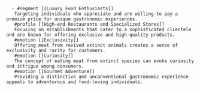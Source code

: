       - #segment [[Luxury Food Enthusiasts]]
       Targeting individuals who appreciate and are willing to pay a premium price for unique gastronomic experiences.
       #profile [[High-end Restaurants and Specialized Stores]]
       Focusing on establishments that cater to a sophisticated clientele and are known for offering exclusive and high-quality products.
       #emotion [[Exclusivity]]
       Offering meat from revived extinct animals creates a sense of exclusivity and rarity for customers.
       #emotion [[Curiosity]]
       The concept of eating meat from extinct species can evoke curiosity and intrigue among consumers.
       #emotion [[Gourmet Adventure]]
       Providing a distinctive and unconventional gastronomic experience appeals to adventurous and food-loving individuals.

